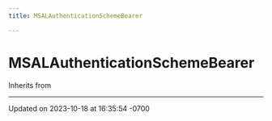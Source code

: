 ```yaml
---
title: MSALAuthenticationSchemeBearer

---
```


# MSALAuthenticationSchemeBearer





Inherits from <MSALAuthenticationSchemeProtocolInternal>

-------------------------------

Updated on 2023-10-18 at 16:35:54 -0700